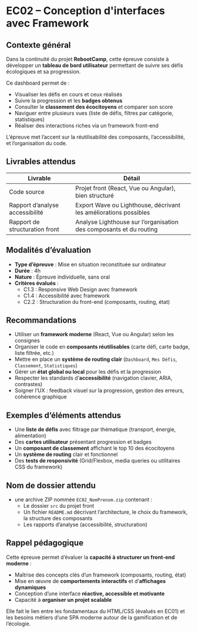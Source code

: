 # EC02 – Conception d'interfaces avec Framework

## Contexte général

Dans la continuité du projet **RebootCamp**, cette épreuve consiste à développer un **tableau de bord utilisateur**
permettant de suivre ses défis écologiques et sa progression.

Ce dashboard permet de :

- Visualiser les défis en cours et ceux réalisés
- Suivre la progression et les **badges obtenus**
- Consulter le **classement des écocitoyens** et comparer son score
- Naviguer entre plusieurs vues (liste de défis, filtres par catégorie, statistiques)
- Réaliser des interactions riches via un framework front-end

L’épreuve met l’accent sur la réutilisabilité des composants, l’accessibilité, et l’organisation du code.

## Livrables attendus

| Livrable                        | Détail                                                             |
|---------------------------------|--------------------------------------------------------------------|
| Code source                     | Projet front (React, Vue ou Angular), bien structuré               |
| Rapport d’analyse accessibilité | Export Wave ou Lighthouse, décrivant les améliorations possibles   |
| Rapport de structuration front  | Analyse Lighthouse sur l’organisation des composants et du routing |

## Modalités d’évaluation

- **Type d’épreuve** : Mise en situation reconstituée sur ordinateur
- **Durée** : 4h
- **Nature** : Épreuve individuelle, sans oral
- **Critères évalués** :
    - C1.3 : Responsive Web Design avec framework
    - C1.4 : Accessibilité avec framework
    - C2.2 : Structuration du front-end (composants, routing, état)

## Recommandations

- Utiliser un **framework moderne** (React, Vue ou Angular) selon les consignes
- Organiser le code en **composants réutilisables** (carte défi, carte badge, liste filtrée, etc.)
- Mettre en place un **système de routing clair** (`Dashboard`, `Mes Défis`, `Classement`, `Statistiques`)
- Gérer un **état global ou local** pour les défis et la progression
- Respecter les standards d’**accessibilité** (navigation clavier, ARIA, contrastes)
- Soigner l’UX : feedback visuel sur la progression, gestion des erreurs, cohérence graphique

## Exemples d’éléments attendus

- Une **liste de défis** avec filtrage par thématique (transport, énergie, alimentation)
- Des **cartes utilisateur** présentant progression et badges
- Un **composant de classement** affichant le top 10 des écocitoyens
- Un **système de routing** clair et fonctionnel
- Des **tests de responsivité** (Grid/Flexbox, media queries ou utilitaires CSS du framework)

## Nom de dossier attendu

- une archive ZIP nommée `EC02_NomPrenom.zip` contenant :
    - Le dossier `src` du projet front
    - Un fichier `README.md` décrivant l’architecture, le choix du framework, la structure des composants
    - Les rapports d’analyse (accessibilité, structuration)

## Rappel pédagogique

Cette épreuve permet d’évaluer la **capacité à structurer un front-end moderne** :

- Maîtrise des concepts clés d’un framework (composants, routing, état)
- Mise en œuvre de **comportements interactifs** et d’**affichages dynamiques**
- Conception d’une interface **réactive, accessible et motivante**
- Capacité à **organiser un projet scalable**

Elle fait le lien entre les fondamentaux du HTML/CSS (évalués en EC01) et les besoins métiers d’une SPA moderne autour
de la gamification et de l’écologie.
